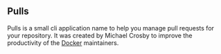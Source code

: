 ## Pulls

Pulls is a small cli application name to help you manage pull requests for your repository.
It was created by Michael Crosby to improve the productivity of the [Docker](https://docker.io) maintainers.
